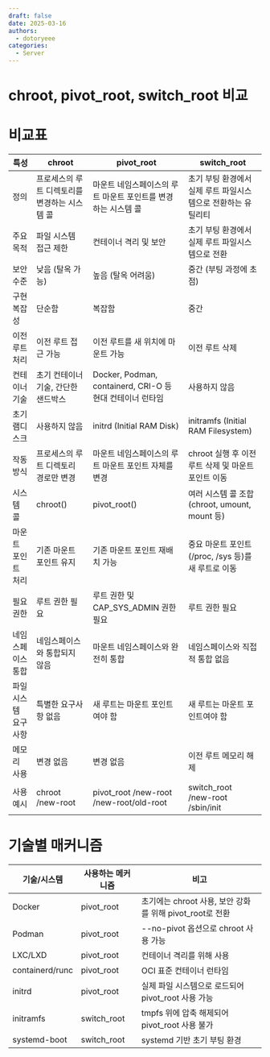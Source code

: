 ```yaml
---
draft: false
date: 2025-03-16
authors:
  - dotoryeee
categories:
  - Server
---
```

# chroot, pivot_root, switch_root 비교

<!-- more -->

# 비교표
|특성|chroot|pivot_root|switch_root|
|----|-----|----------|------------|
|정의|프로세스의 루트 디렉토리를 변경하는 시스템 콜|마운트 네임스페이스의 루트 마운트 포인트를 변경하는 시스템 콜|초기 부팅 환경에서 실제 루트 파일시스템으로 전환하는 유틸리티|
|주요 목적|파일 시스템 접근 제한|컨테이너 격리 및 보안|초기 부팅 환경에서 실제 루트 파일시스템으로 전환|
|보안 수준|낮음 (탈옥 가능)|높음 (탈옥 어려움)|중간 (부팅 과정에 초점)|
|구현 복잡성|단순함|복잡함|중간|
|이전 루트 처리|이전 루트 접근 가능|이전 루트를 새 위치에 마운트 가능|이전 루트 삭제|
|컨테이너 기술|초기 컨테이너 기술, 간단한 샌드박스|Docker, Podman, containerd, CRI-O 등 현대 컨테이너 런타임|사용하지 않음|
|초기 램디스크|사용하지 않음|initrd (Initial RAM Disk)|initramfs (Initial RAM Filesystem)|
|작동 방식|프로세스의 루트 디렉토리 경로만 변경|마운트 네임스페이스의 루트 마운트 포인트 자체를 변경|chroot 실행 후 이전 루트 삭제 및 마운트 포인트 이동|
|시스템 콜|chroot()|pivot_root()|여러 시스템 콜 조합 (chroot, umount, mount 등)|
|마운트 포인트 처리|기존 마운트 포인트 유지|기존 마운트 포인트 재배치 가능|중요 마운트 포인트(/proc, /sys 등)를 새 루트로 이동|
|필요 권한|루트 권한 필요|루트 권한 및 CAP_SYS_ADMIN 권한 필요|루트 권한 필요|
|네임스페이스 통합|네임스페이스와 통합되지 않음|마운트 네임스페이스와 완전히 통합|네임스페이스와 직접적 통합 없음|
|파일시스템 요구사항|특별한 요구사항 없음|새 루트는 마운트 포인트여야 함|새 루트는 마운트 포인트여야 함|
|메모리 사용|변경 없음|변경 없음|이전 루트 메모리 해제|
|사용 예시|chroot /new-root|pivot_root /new-root /new-root/old-root|switch_root /new-root /sbin/init|


# 기술별 매커니즘

|기술/시스템|사용하는 메커니즘|비고|
|--------|-------------|---|
|Docker|pivot_root|초기에는 chroot 사용, 보안 강화를 위해 pivot_root로 전환|
|Podman|pivot_root|--no-pivot 옵션으로 chroot 사용 가능|
|LXC/LXD|pivot_root|컨테이너 격리를 위해 사용|
|containerd/runc|pivot_root|OCI 표준 컨테이너 런타임|
|initrd|pivot_root|실제 파일 시스템으로 로드되어 pivot_root 사용 가능|
|initramfs|switch_root|tmpfs 위에 압축 해제되어 pivot_root 사용 불가|
|systemd-boot|switch_root|systemd 기반 초기 부팅 환경|